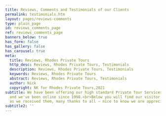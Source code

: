 ```yaml
---
title: Reviews, Comments and Testimonials of our Clients
permalink: testimonials.htm
layout: pages/reviews-comments
type: plain_page
id: reviews_comments_page
ref: reviews_comments_page
banners_below: true
has_form: false
has_gallery: false
has_carousel: true
meta:
  title: Reviews, Rhodes Private Tours
  http_desc: Reviews, Rhodes Private Tours, Testimonials
  description: Reviews, Rhodes Private Tours, Testimonials
  keywords: Reviews, Rhodes Private Tours
  abstract: Reviews, Rhodes Private Tours, Testimonials
  author: Nick
  copyright: NK for Rhodes Private Tours,2021
subtitle: We have been offering our high standard Private Tour Services since 1984
  and we've been online since 1998.<br>Below you will find our visitor's comments,
  as we received them, many thanks to all – nice to know we are appreciated!!
subtitle2: ''
---
```


